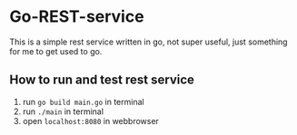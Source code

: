 # Go-REST-service
This is a simple rest service written in go, not super useful, just something 
for me to get used to go.

## How to run and test rest service
1) run `go build main.go` in terminal
2) run `./main` in terminal
3) open  `localhost:8080` in webbrowser
